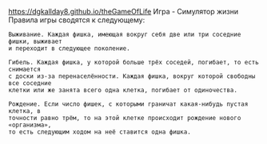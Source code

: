  https://dgkallday8.github.io/theGameOfLife
 Игра - Симулятор жизни
 Правила игры сводятся к следующему:

    Выживание. Каждая фишка, имеющая вокруг себя две или три соседние фишки, выживает 
    и переходит в следующее поколение.

    Гибель. Каждая фишка, у которой больше трёх соседей, погибает, то есть снимается 
    с доски из-за перенаселённости. Каждая фишка, вокруг которой свободны все соседние 
    клетки или же занята всего одна клетка, погибает от одиночества.

    Рождение. Если число фишек, с которыми граничат какая-нибудь пустая клетка, в 
    точности равно трём, то на этой клетке происходит рождение нового «организма», 
    то есть следующим ходом на неё ставится одна фишка.
